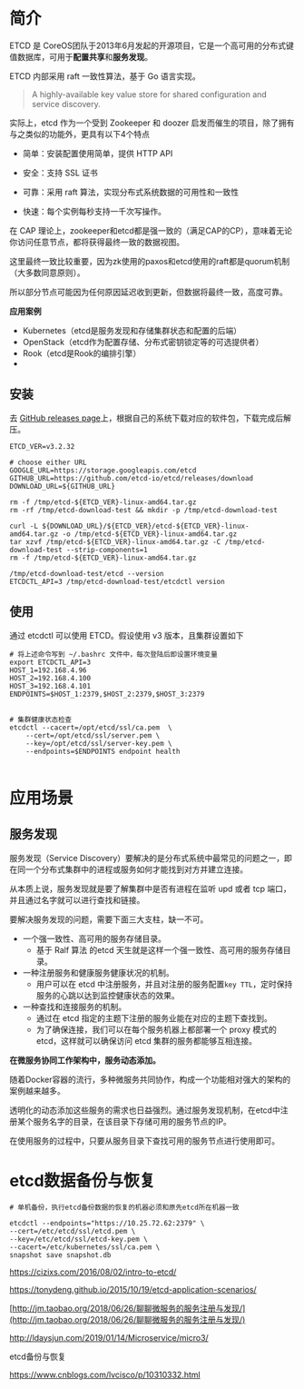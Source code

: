 # 简介



ETCD 是 CoreOS团队于2013年6月发起的开源项目，它是一个高可用的分布式键值数据库，可用于**配置共享**和**服务发现**。

ETCD 内部采用 raft 一致性算法，基于 Go 语言实现。

> A highly-available key value store for shared configuration and service discovery.

实际上，etcd 作为一个受到 Zookeeper 和 doozer 启发而催生的项目，除了拥有与之类似的功能外，更具有以下4个特点



- 简单：安装配置使用简单，提供 HTTP API

- 安全：支持 SSL 证书

- 可靠：采用 raft 算法，实现分布式系统数据的可用性和一致性
- 快速：每个实例每秒支持一千次写操作。



在 CAP 理论上，zookeeper和etcd都是强一致的（满足CAP的CP），意味着无论你访问任意节点，都将获得最终一致的数据视图。

这里最终一致比较重要，因为zk使用的paxos和etcd使用的raft都是quorum机制（大多数同意原则）。

所以部分节点可能因为任何原因延迟收到更新，但数据将最终一致，高度可靠。

**应用案例**

- Kubernetes（etcd是服务发现和存储集群状态和配置的后端）
- OpenStack（etcd作为配置存储、分布式密钥锁定等的可选提供者）
- Rook（etcd是Rook的编排引擎）
- 



## 安装



去 [GitHub releases page](https://github.com/etcd-io/etcd/releases)上，根据自己的系统下载对应的软件包，下载完成后解压。



```shell
ETCD_VER=v3.2.32

# choose either URL
GOOGLE_URL=https://storage.googleapis.com/etcd
GITHUB_URL=https://github.com/etcd-io/etcd/releases/download
DOWNLOAD_URL=${GITHUB_URL}

rm -f /tmp/etcd-${ETCD_VER}-linux-amd64.tar.gz
rm -rf /tmp/etcd-download-test && mkdir -p /tmp/etcd-download-test

curl -L ${DOWNLOAD_URL}/${ETCD_VER}/etcd-${ETCD_VER}-linux-amd64.tar.gz -o /tmp/etcd-${ETCD_VER}-linux-amd64.tar.gz
tar xzvf /tmp/etcd-${ETCD_VER}-linux-amd64.tar.gz -C /tmp/etcd-download-test --strip-components=1
rm -f /tmp/etcd-${ETCD_VER}-linux-amd64.tar.gz

/tmp/etcd-download-test/etcd --version
ETCDCTL_API=3 /tmp/etcd-download-test/etcdctl version
```





## 使用



通过 etcdctl 可以使用 ETCD。假设使用 v3 版本，且集群设置如下

```shell
# 将上述命令写到 ~/.bashrc 文件中，每次登陆后即设置环境变量
export ETCDCTL_API=3
HOST_1=192.168.4.96
HOST_2=192.168.4.100
HOST_3=192.168.4.101
ENDPOINTS=$HOST_1:2379,$HOST_2:2379,$HOST_3:2379


# 集群健康状态检查
etcdctl --cacert=/opt/etcd/ssl/ca.pem  \
	--cert=/opt/etcd/ssl/server.pem \
	--key=/opt/etcd/ssl/server-key.pem \
    --endpoints=$ENDPOINTS endpoint health


```







# 应用场景



## 服务发现

服务发现（Service Discovery）要解决的是分布式系统中最常见的问题之一，即在同一个分布式集群中的进程或服务如何才能找到对方并建立连接。



从本质上说，服务发现就是要了解集群中是否有进程在监听 upd 或者 tcp 端口，并且通过名字就可以进行查找和链接。

要解决服务发现的问题，需要下面三大支柱，缺一不可。

- 一个强一致性、高可用的服务存储目录。
  - 基于 Ralf 算法 的etcd 天生就是这样一个强一致性、高可用的服务存储目录。
- 一种注册服务和健康服务健康状况的机制。
  - 用户可以在 etcd 中注册服务，并且对注册的服务配置`key TTL`，定时保持服务的心跳以达到监控健康状态的效果。
- 一种查找和连接服务的机制。
  - 通过在 etcd 指定的主题下注册的服务业能在对应的主题下查找到。
  - 为了确保连接，我们可以在每个服务机器上都部署一个 proxy 模式的 etcd，这样就可以确保访问 etcd 集群的服务都能够互相连接。

 

**在微服务协同工作架构中，服务动态添加。**

随着Docker容器的流行，多种微服务共同协作，构成一个功能相对强大的架构的案例越来越多。

透明化的动态添加这些服务的需求也日益强烈。通过服务发现机制，在etcd中注册某个服务名字的目录，在该目录下存储可用的服务节点的IP。

在使用服务的过程中，只要从服务目录下查找可用的服务节点进行使用即可。













# etcd数据备份与恢复



```shell
# 单机备份，执行etcd备份数据的恢复的机器必须和原先etcd所在机器一致

etcdctl --endpoints="https://10.25.72.62:2379" \
--cert=/etc/etcd/ssl/etcd.pem \
--key=/etc/etcd/ssl/etcd-key.pem \
--cacert=/etc/kubernetes/ssl/ca.pem \
snapshot save snapshot.db
```







https://cizixs.com/2016/08/02/intro-to-etcd/

https://tonydeng.github.io/2015/10/19/etcd-application-scenarios/

[http://jm.taobao.org/2018/06/26/聊聊微服务的服务注册与发现/](http://jm.taobao.org/2018/06/26/聊聊微服务的服务注册与发现/)



http://ldaysjun.com/2019/01/14/Microservice/micro3/



etcd备份与恢复

https://www.cnblogs.com/lvcisco/p/10310332.html